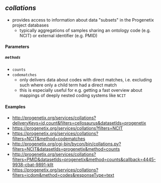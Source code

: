 ## _collations_

* provides access to information about data "subsets" in the Progenetix project
databases
  - typically aggregations of samples sharing an ontology code (e.g. NCIT) or 
  external identifier (e.g. PMID)

#### Parameters

##### `methods`

* `counts`
* `codematches`
  - only delivers data about codes with direct matches, i.e. excluding such
  where only a child term had a direct match
  - this is especially useful for e.g. getting a fast overview about mappings
  of deeply nested coding systems like `NCIT`

#### Examples

* <http://progenetix.org/services/collations?deliveryKeys=id,count&filters=cellosaurus&datasetIds=progenetix>
* <https://progenetix.org/services/collations?filters=NCIT>
* <https://progenetix.org/services/collations?filters=NCIT&method=codematches>
* <http://progenetix.org/cgi-bin/bycon/bin/collations.py?filters=NCIT&datasetIds=progenetix&method=counts>
* <http://progenetix.org/services/collations?filters=PMID&datasetIds=progenetix&method=counts&callback=4445-9938-cbat-9891-kllt>
* <https://progenetix.org/services/collations?filters=icdom&method=codes&responseType=text>
